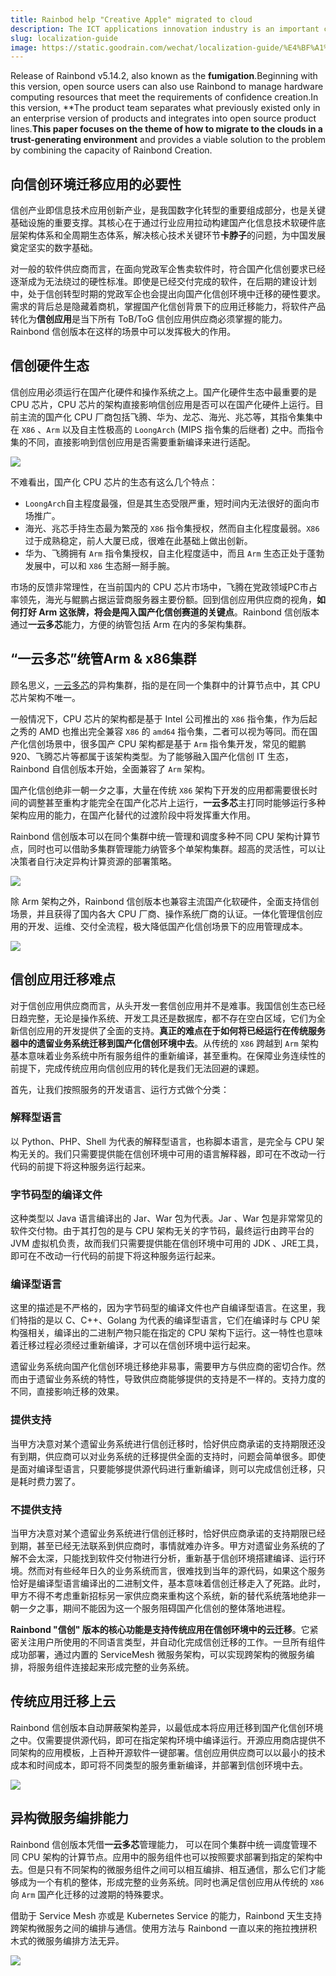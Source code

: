 ```yaml
---
title: Rainbod help "Creative Apple" migrated to cloud
description: The ICT applications innovation industry is an important component of the country's digital transformation and an important backbone of critical infrastructure.Its core is to address the problem of the neck of the core technology critical chain, thereby providing a solid digital basis for China’s development, through industrial applications that drive the construction of a nationally-produced IT software and hardware base and a full-cycle ecosystem.
slug: localization-guide
image: https://static.goodrain.com/wechat/localization-guide/%E4%BF%A1%E5%88%9B.png
---
```


Release of Rainbond v5.14.2, also known as the **fumigation**.Beginning with this version, open source users can also use Rainbond to manage hardware computing resources that meet the requirements of confidence creation.In this version, \*\*The product team separates what previously existed only in an enterprise version of products and integrates into open source product lines.**This paper focuses on the theme of how to migrate to the clouds in a trust-generating environment** and provides a viable solution to the problem by combining the capacity of Rainbond Creation.

<!--truncate-->

## 向信创环境迁移应用的必要性

信创产业即信息技术应用创新产业，是我国数字化转型的重要组成部分，也是关键基础设施的重要支撑。其核心在于通过行业应用拉动构建国产化信息技术软硬件底层架构体系和全周期生态体系，解决核心技术关键环节**卡脖子**的问题，为中国发展奠定坚实的数字基础。

对一般的软件供应商而言，在面向党政军企售卖软件时，符合国产化信创要求已经逐渐成为无法绕过的硬性标准。即使是已经交付完成的软件，在后期的建设计划中，处于信创转型时期的党政军企也会提出向国产化信创环境中迁移的硬性要求。需求的背后总是隐藏着商机，掌握国产化信创背景下的应用迁移能力，将软件产品转化为**信创应用**是当下所有 ToB/ToG 信创应用供应商必须掌握的能力。Rainbond 信创版本在这样的场景中可以发挥极大的作用。

## 信创硬件生态

信创应用必须运行在国产化硬件和操作系统之上。国产化硬件生态中最重要的是 CPU 芯片，CPU 芯片的架构直接影响信创应用是否可以在国产化硬件上运行。目前主流的国产化 CPU 厂商包括飞腾、华为、龙芯、海光、兆芯等，其指令集集中在 `X86` 、`Arm` 以及自主性极高的 `LoongArch` (MIPS 指令集的后继者) 之中。而指令集的不同，直接影响到信创应用是否需要重新编译来进行适配。

![](https://static.goodrain.com/localization-guide/%E5%9B%BD%E4%BA%A7CPU%E7%94%9F%E6%80%81.png)

不难看出，国产化 CPU 芯片的生态有这么几个特点：

- `LoongArch`自主程度最强，但是其生态受限严重，短时间内无法很好的面向市场推广。
- 海光、兆芯手持生态最为繁茂的 `X86` 指令集授权，然而自主化程度最弱。`X86` 过于成熟稳定，前人大厦已成，很难在此基础上做出创新。
- 华为、飞腾拥有 `Arm` 指令集授权，自主化程度适中，而且 `Arm` 生态正处于蓬勃发展中，可以和 `X86` 生态掰一掰手腕。

市场的反馈非常理性，在当前国内的 CPU 芯片市场中，飞腾在党政领域PC市占率领先，海光与鲲鹏占据运营商服务器主要份额。回到信创应用供应商的视角，**如何打好 Arm 这张牌，将会是闯入国产化信创赛道的关键点**。Rainbond 信创版本通过**一云多芯**能力，方便的纳管包括 Arm 在内的多架构集群。

## “一云多芯”统管Arm & x86集群

顾名思义，[一云多芯](https://www.rainbond.com/docs/how-to-guides/localization-guide/multi-arch-installation)的异构集群，指的是在同一个集群中的计算节点中，其 CPU 芯片架构不唯一。

一般情况下，CPU 芯片的架构都是基于 Intel 公司推出的 `X86` 指令集，作为后起之秀的 AMD 也推出完全兼容 `X86` 的 `amd64` 指令集，二者可以视为等同。而在国产化信创场景中，很多国产 CPU 架构都是基于 `Arm` 指令集开发，常见的鲲鹏920、飞腾芯片等都属于该架构类型。为了能够融入国产化信创 IT 生态，Rainbond 自信创版本开始，全面兼容了 `Arm` 架构。

国产化信创绝非一朝一夕之事，大量在传统 `X86` 架构下开发的应用都需要很长时间的调整甚至重构才能完全在国产化芯片上运行，**一云多芯**主打同时能够运行多种架构应用的能力，在国产化替代的过渡阶段中将发挥重大作用。

Rainbond 信创版本可以在同个集群中统一管理和调度多种不同 CPU 架构计算节点，同时也可以借助多集群管理能力纳管多个单架构集群。超高的灵活性，可以让决策者自行决定异构计算资源的部署策略。

![](https://static.goodrain.com/localization-guide/%E5%BC%82%E6%9E%84%E9%9B%86%E7%BE%A4%E7%AE%A1%E7%90%86.png)

除 Arm 架构之外，Rainbond 信创版本也兼容主流国产化软硬件，全面支持信创场景，并且获得了国内各大 CPU 厂商、操作系统厂商的认证。一体化管理信创应用的开发、运维、交付全流程，极大降低国产化信创场景下的应用管理成本。

![](https://static.goodrain.com/localization-guide/%E5%9B%BD%E4%BA%A7%E8%AE%A4%E8%AF%81%E9%9B%86%E5%90%88.png)

## 信创应用迁移难点

对于信创应用供应商而言，从头开发一套信创应用并不是难事。我国信创生态已经日趋完整，无论是操作系统、开发工具还是数据库，都不存在空白区域，它们为全新信创应用的开发提供了全面的支持。**真正的难点在于如何将已经运行在传统服务器中的遗留业务系统迁移到国产化信创环境中去**。从传统的 `X86` 跨越到 `Arm` 架构基本意味着业务系统中所有服务组件的重新编译，甚至重构。在保障业务连续性的前提下，完成传统应用向信创应用的转化是我们无法回避的课题。

首先，让我们按照服务的开发语言、运行方式做个分类：

### 解释型语言

以 Python、PHP、Shell 为代表的解释型语言，也称脚本语言，是完全与 CPU 架构无关的。我们只需要提供能在信创环境中可用的语言解释器，即可在不改动一行代码的前提下将这种服务运行起来。

### 字节码型的编译文件

这种类型以 Java 语言编译出的 Jar、War 包为代表。Jar 、War 包是非常常见的软件交付物。由于其打包的是与  CPU 架构无关的字节码，最终运行由跨平台的 JVM 虚拟机负责，故而我们只需要提供能在信创环境中可用的 JDK 、JRE工具，即可在不改动一行代码的前提下将这种服务运行起来。

### 编译型语言

这里的描述是不严格的，因为字节码型的编译文件也产自编译型语言。在这里，我们特指的是以 C、C++、Golang 为代表的编译型语言，它们在编译时与  CPU 架构强相关，编译出的二进制产物只能在指定的 CPU 架构下运行。这一特性也意味着迁移过程必须经过重新编译，才可以在信创环境中运行起来。

遗留业务系统向国产化信创环境迁移绝非易事，需要甲方与供应商的密切合作。然而由于遗留业务系统的特性，导致供应商能够提供的支持是不一样的。支持力度的不同，直接影响迁移的效果。

### 提供支持

当甲方决意对某个遗留业务系统进行信创迁移时，恰好供应商承诺的支持期限还没有到期，供应商可以对业务系统的迁移提供全面的支持时，问题会简单很多。即使是面对编译型语言，只要能够提供源代码进行重新编译，则可以完成信创迁移，只是耗时费力罢了。

### 不提供支持

当甲方决意对某个遗留业务系统进行信创迁移时，恰好供应商承诺的支持期限已经到期，甚至已经无法联系到供应商时，事情就难办许多。甲方对遗留业务系统的了解不会太深，只能找到软件交付物进行分析，重新基于信创环境搭建编译、运行环境。然而对有些经年日久的业务系统而言，很难找到当年的源代码，如果这个服务恰好是编译型语言编译出的二进制文件，基本意味着信创迁移走入了死路。此时，甲方不得不考虑重新招标另一家供应商来重构这个系统，新的替代系统落地绝非一朝一夕之事，期间不能因为这一个服务阻碍国产化信创的整体落地进程。

**Rainbond "信创" 版本的核心功能是支持传统应用在信创环境中的云迁移**。它紧密关注用户所使用的不同语言类型，并自动化完成信创迁移的工作。一旦所有组件成功部署，通过内置的 ServiceMesh 微服务架构，可以实现跨架构的微服务编排，将服务组件连接起来形成完整的业务系统。

## 传统应用迁移上云

Rainbond 信创版本自动屏蔽架构差异，以最低成本将应用迁移到国产化信创环境之中。仅需要提供源代码，即可在指定架构环境中编译运行。开源应用商店提供不同架构的应用模板，上百种开源软件一键部署。信创应用供应商可以以最小的技术成本和时间成本，即可将不同类型的服务重新编译，并部署到信创环境中去。

![](https://static.goodrain.com/localization-guide/%E5%BC%82%E6%9E%84%E5%BE%AE%E6%9C%8D%E5%8A%A1%E8%BF%81%E7%A7%BB.png)

## 异构微服务编排能力

Rainbond 信创版本凭借**一云多芯**管理能力， 可以在同个集群中统一调度管理不同 CPU 架构的计算节点。应用中的服务组件也可以按照要求部署到指定的架构中去。但是只有不同架构的微服务组件之间可以相互编排、相互通信，那么它们才能够成为一个有机的整体，形成完整的业务系统。同时也满足信创应用从传统的 `X86` 向 `Arm` 国产化迁移的过渡期的特殊要求。

借助于 Service Mesh 亦或是 Kubernetes Service 的能力，Rainbond 天生支持跨架构微服务之间的编排与通信。使用方法与 Rainbond 一直以来的拖拉拽拼积木式的微服务编排方法无异。

![](https://static.goodrain.com/localization-guide/%E5%BC%82%E6%9E%84%E5%BE%AE%E6%9C%8D%E5%8A%A1%E7%BC%96%E6%8E%92.png)



